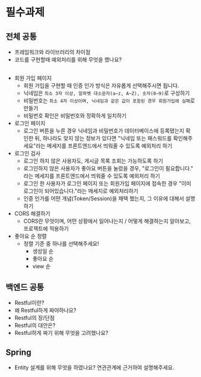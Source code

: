 # 필수과제

## 전체 공통

- 프레임워크와 라이브러리의 차이점
- 코드를 구현할때 예외처리를 위해 무엇을 했나요?

## 

- 회원 가입 페이지
  - 회원 가입을 구현할 때 인증 인가 방식은 자유롭게 선택해주시면 됩니다.
  - 닉네임은 `최소 3자 이상, 알파벳 대소문자(a~z, A~Z), 숫자(0~9)`로 구성하기
  - 비밀번호는 `최소 4자 이상이며, 닉네임과 같은 값이 포함된 경우 회원가입에 실패`로 만들기
  - 비밀번호 확인은 비밀번호와 정확하게 일치하기
- 로그인 페이지
  - 로그인 버튼을 누른 경우 닉네임과 비밀번호가 데이터베이스에 등록됐는지 확인한 뒤, 하나라도 맞지 않는 정보가 있다면 "닉네임 또는 패스워드를 확인해주세요"라는 메세지를 프론트엔드에서 띄워줄 수 있도록 예외처리 하기
- 로그인 검사
  - 로그인 하지 않은 사용자도, 게시글 목록 조회는 가능하도록 하기
  - 로그인하지 않은 사용자가 좋아요 버튼을 눌렀을 경우, "로그인이 필요합니다." 라는 메세지를 프론트엔드에서 띄워줄 수 있도록 예외처리 하기
  - 로그인 한 사용자가 로그인 페이지 또는 회원가입 페이지에 접속한 경우 "이미 로그인이 되어있습니다."라는 메세지로 예외처리하기
  - 인증 인가를 어떤 개념(Token/Session)을 채택 했는지, 그 이유에 대해서 설명하기
- CORS 해결하기
  - CORS란 무엇이며, 어떤 상황에서 일어나는지 / 어떻게 해결하는지 알아보고, 프로젝트에 적용하기
- 좋아요 순 정렬
  - 정렬 기준 중 하나를 선택해주세요!
    - 생성일 순
    - 좋아요 순
    - view 순

## 백엔드 공통

- Restful이란?
- 왜 Restful하게 짜야하나요?
- Restful의 장/단점
- Restful의 대안은?
- Restful하게 짜기 위해 무엇을 고려했나요?



## Spring

- Entity 설계를 위해 무엇을 하였나요? 연관관계에 근거하여 설명해주세요.
